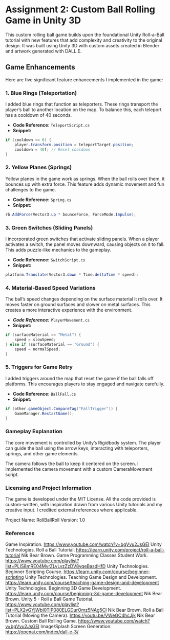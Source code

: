 # Assignment 2: Custom Ball Rolling Game in Unity 3D

This custom rolling ball game builds upon the foundational Unity Roll-a-Ball tutorial with new features that add complexity and creativity to the original design. It was built using Unity 3D with custom assets created in Blender and artwork generated with DALL.E.

## Game Enhancements
Here are five significant feature enhancements I implemented in the game:

### 1. Blue Rings (Teleportation)
I added blue rings that function as teleporters. These rings transport the player’s ball to another location on the map. To balance this, each teleport has a cooldown of 40 seconds.

- **Code Reference:** `TeleportScript.cs`
- **Snippet:**
```csharp
if (cooldown <= 0) {
    player.transform.position = teleportTarget.position;
    cooldown = 40f; // Reset cooldown
}
```

### 2. Yellow Planes (Springs)
Yellow planes in the game work as springs. When the ball rolls over them, it bounces up with extra force. This feature adds dynamic movement and fun challenges to the game.

- **Code Reference:** `Spring.cs`
- **Snippet:**
```csharp
rb.AddForce(Vector3.up * bounceForce, ForceMode.Impulse);
```

### 3. Green Switches (Sliding Panels)
I incorporated green switches that activate sliding panels. When a player activates a switch, the panel moves downward, causing objects on it to fall. This adds puzzle-like mechanics to the gameplay.

- **Code Reference:** `SwitchScript.cs`
- **Snippet:**
```csharp
platform.Translate(Vector3.down * Time.deltaTime * speed);
```

### 4. Material-Based Speed Variations
The ball’s speed changes depending on the surface material it rolls over. It moves faster on ground surfaces and slower on metal surfaces. This creates a more interactive experience with the environment.

- ***Code Reference:*** `PlayerMovement.cs`
- **Snippet:**
```csharp
if (surfaceMaterial == "Metal") {
    speed = slowSpeed;
} else if (surfaceMaterial == "Ground") {
    speed = normalSpeed;
}
```

### 5. Triggers for Game Retry
I added triggers around the map that reset the game if the ball falls off platforms. This encourages players to stay engaged and navigate carefully.

- **Code Reference:** ``BallFall.cs``
- **Snippet:**
```csharp
if (other.gameObject.CompareTag("FallTrigger")) {
    GameManager.RestartGame();
}
```

### Gameplay Explanation
The core movement is controlled by Unity’s Rigidbody system. The player can guide the ball using the arrow keys, interacting with teleporters, springs, and other game elements.

The camera follows the ball to keep it centered on the screen. I implemented the camera movement with a custom CameraMovement script.

### Licensing and Project Information
The game is developed under the MIT License. All the code provided is custom-written, with inspiration drawn from various Unity tutorials and my creative input. I credited external references where applicable.

Project Name: RollBallRoll
Version: 1.0

### References
Game Inspiration. https://www.youtube.com/watch?v=bgVvu2JsGEI
Unity Technologies. Roll a Ball Tutorial. https://learn.unity.com/project/roll-a-ball-tutorial
Nik Bear Brown. Game Programming Classes Student Work. https://www.youtube.com/playlist?list=PLIS8mRE04MvrZLvLvzZzDV8yqeBasdHfD
Unity Technologies. Beginner Scripting Course. https://learn.unity.com/course/beginner-scripting
Unity Technologies. Teaching Game Design and Development. https://learn.unity.com/course/teaching-game-design-and-development
Unity Technologies. Beginning 3D Game Development. https://learn.unity.com/course/beginning-3d-game-development
Nik Bear Brown. Unity 5 - Roll a Ball Game Tutorial. https://www.youtube.com/playlist?list=PLX2vGYjWbI0TiP080ELGDurOmz5NAg5CI
Nik Bear Brown. Roll a Ball Tutorial (Moving the Camera). https://youtu.be/VWeGC4hcJjk
Nik Bear Brown. Custom Ball Rolling Game. https://www.youtube.com/watch?v=bgVvu2JsGEI
Image/Splash Screen Generation. https://openai.com/index/dall-e-3/

